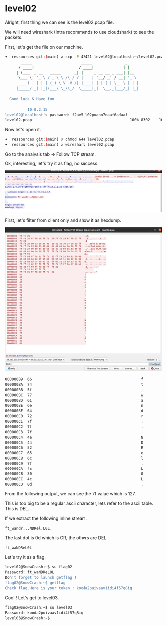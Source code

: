 # level02

Alright, first thing we can see is the level02.pcap file.

We will need wireshark (Intra recommends to use cloudshark) to see the packets.

First, let's get the file on our machine.

```bash
➜  ressources git:(main) ✗ scp -P 42421 level02@localhost:~/level02.pcap .
	   _____                      _____               _     
	  / ____|                    / ____|             | |    
	 | (___  _ __   _____      _| |     _ __ __ _ ___| |__  
	  \___ \| '_ \ / _ \ \ /\ / / |    | '__/ _` / __| '_ \ 
	  ____) | | | | (_) \ V  V /| |____| | | (_| \__ \ | | |
	 |_____/|_| |_|\___/ \_/\_/  \_____|_|  \__,_|___/_| |_|
                                                        
  Good luck & Have fun

          10.0.2.15 
level02@localhost's password: f2av5il02puano7naaf6adaaf 
level02.pcap                                            100% 8302    16.5MB/s   00:00    
```

Now let's open it.

```bash
➜  ressources git:(main) ✗ chmod 644 level02.pcap 
➜  ressources git:(main) ✗ wireshark level02.pcap
```

Go to the analysis tab -> Follow TCP stream.

Ok, interesting, let's try it as flag, no success.

![tcp stream](docs/level02-tcp-stream.png)

First, let's filter from client only and show it as hexdump.

![hexdump](docs/level02-hexdump.png)

```bash
000000B9  66                                                 f
000000BA  74                                                 t
000000BB  5f                                                 _
000000BC  77                                                 w
000000BD  61                                                 a
000000BE  6e                                                 n
000000BF  64                                                 d
000000C0  72                                                 r
000000C1  7f                                                 .
000000C2  7f                                                 .
000000C3  7f                                                 .
000000C4  4e                                                 N
000000C5  44                                                 D
000000C6  52                                                 R
000000C7  65                                                 e
000000C8  6c                                                 l
000000C9  7f                                                 .
000000CA  4c                                                 L
000000CB  30                                                 0
000000CC  4c                                                 L
000000CD  0d                                                 .
```

From the following output, we can see the 7f value which is 127.

This is too big to be a regular ascii character, lets refer to the ascii table. This is DEL.

If we extract the following inline stream.

`ft_wandr...NDRel.L0L.`

The last dot is 0d which is CR, the others are DEL.

`ft_waNDReL0L`

Let's try it as a flag.

```bash
level02@SnowCrash:~$ su flag02
Password: ft_waNDReL0L
Don't forget to launch getflag !
flag02@SnowCrash:~$ getflag
Check flag.Here is your token : kooda2puivaav1idi4f57q8iq
```

Cool ! Let's get to level03.

```bash
flag02@SnowCrash:~$ su level03
Password: kooda2puivaav1idi4f57q8iq
level03@SnowCrash:~$
```
